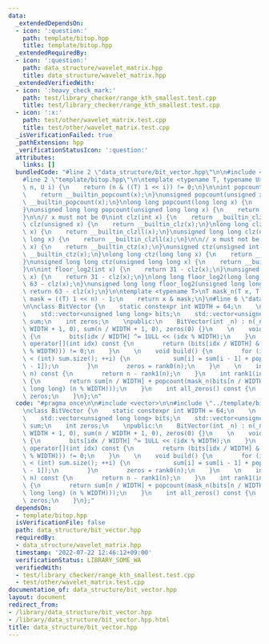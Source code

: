 ```yaml
---
data:
  _extendedDependsOn:
  - icon: ':question:'
    path: template/bitop.hpp
    title: template/bitop.hpp
  _extendedRequiredBy:
  - icon: ':question:'
    path: data_structure/wavelet_matrix.hpp
    title: data_structure/wavelet_matrix.hpp
  _extendedVerifiedWith:
  - icon: ':heavy_check_mark:'
    path: test/library_checker/range_kth_smallest.test.cpp
    title: test/library_checker/range_kth_smallest.test.cpp
  - icon: ':x:'
    path: test/other/wavelet_matrix.test.cpp
    title: test/other/wavelet_matrix.test.cpp
  _isVerificationFailed: true
  _pathExtension: hpp
  _verificationStatusIcon: ':question:'
  attributes:
    links: []
  bundledCode: "#line 2 \"data_structure/bit_vector.hpp\"\n\n#include <vector>\n\n\
    #line 2 \"template/bitop.hpp\"\n\ntemplate <typename T, typename U>\nbool ith_bit(T\
    \ n, U i) {\n    return (n & ((T) 1 << i)) != 0;\n}\n\nint popcount(int x) {\n\
    \    return __builtin_popcount(x);\n}\nunsigned popcount(unsigned x) {\n    return\
    \ __builtin_popcount(x);\n}\nlong long popcount(long long x) {\n    return __builtin_popcountll(x);\n\
    }\nunsigned long long popcount(unsigned long long x) {\n    return __builtin_popcountll(x);\n\
    }\n\n// x must not be 0\nint clz(int x) {\n    return __builtin_clz(x);\n}\nunsigned\
    \ clz(unsigned x) {\n    return __builtin_clz(x);\n}\nlong long clz(long long\
    \ x) {\n    return __builtin_clzll(x);\n}\nunsigned long long clz(unsigned long\
    \ long x) {\n    return __builtin_clzll(x);\n}\n\n// x must not be 0\nint ctz(int\
    \ x) {\n    return __builtin_ctz(x);\n}\nunsigned ctz(unsigned int x) {\n    return\
    \ __builtin_ctz(x);\n}\nlong long ctz(long long x) {\n    return __builtin_ctzll(x);\n\
    }\nunsigned long long ctz(unsigned long long x) {\n    return __builtin_ctzll(x);\n\
    }\n\nint floor_log2(int x) {\n    return 31 - clz(x);\n}\nunsigned floor_log2(unsigned\
    \ x) {\n    return 31 - clz(x);\n}\nlong long floor_log2(long long x) {\n    return\
    \ 63 - clz(x);\n}\nunsigned long long floor_log2(unsigned long long x) {\n   \
    \ return 63 - clz(x);\n}\n\ntemplate <typename T>\nT mask_n(T x, T n) {\n    T\
    \ mask = ((T) 1 << n) - 1;\n    return x & mask;\n}\n#line 6 \"data_structure/bit_vector.hpp\"\
    \n\nclass BitVector {\n    static constexpr int WIDTH = 64;\n    \n    int n;\n\
    \    std::vector<unsigned long long> bits;\n    std::vector<unsigned long long>\
    \ sum;\n    int zeros;\n    \npublic:\n    BitVector(int _n) : n(_n), bits(n /\
    \ WIDTH + 1, 0), sum(n / WIDTH + 1, 0), zeros(0) {}\n    \n    void rev(int idx)\
    \ {\n        bits[idx / WIDTH] ^= 1ULL << (idx % WIDTH);\n    }\n    \n    bool\
    \ operator[](int idx) const {\n        return (bits[idx / WIDTH] & (1ULL << (idx\
    \ % WIDTH))) != 0;\n    }\n    \n    void build() {\n        for (int i = 1; i\
    \ < (int) sum.size(); ++i) {\n            sum[i] = sum[i - 1] + popcount(bits[i\
    \ - 1]);\n        }\n        zeros = rank0(n);\n    }\n    \n    int rank0(int\
    \ n) const {\n        return n - rank1(n);\n    }\n    int rank1(int n) const\
    \ {\n        return sum[n / WIDTH] + popcount(mask_n(bits[n / WIDTH], (unsigned\
    \ long long) (n % WIDTH)));\n    }\n    int all_zeros() const {\n        return\
    \ zeros;\n    }\n};\n"
  code: "#pragma once\n\n#include <vector>\n\n#include \"../template/bitop.hpp\"\n\
    \nclass BitVector {\n    static constexpr int WIDTH = 64;\n    \n    int n;\n\
    \    std::vector<unsigned long long> bits;\n    std::vector<unsigned long long>\
    \ sum;\n    int zeros;\n    \npublic:\n    BitVector(int _n) : n(_n), bits(n /\
    \ WIDTH + 1, 0), sum(n / WIDTH + 1, 0), zeros(0) {}\n    \n    void rev(int idx)\
    \ {\n        bits[idx / WIDTH] ^= 1ULL << (idx % WIDTH);\n    }\n    \n    bool\
    \ operator[](int idx) const {\n        return (bits[idx / WIDTH] & (1ULL << (idx\
    \ % WIDTH))) != 0;\n    }\n    \n    void build() {\n        for (int i = 1; i\
    \ < (int) sum.size(); ++i) {\n            sum[i] = sum[i - 1] + popcount(bits[i\
    \ - 1]);\n        }\n        zeros = rank0(n);\n    }\n    \n    int rank0(int\
    \ n) const {\n        return n - rank1(n);\n    }\n    int rank1(int n) const\
    \ {\n        return sum[n / WIDTH] + popcount(mask_n(bits[n / WIDTH], (unsigned\
    \ long long) (n % WIDTH)));\n    }\n    int all_zeros() const {\n        return\
    \ zeros;\n    }\n};"
  dependsOn:
  - template/bitop.hpp
  isVerificationFile: false
  path: data_structure/bit_vector.hpp
  requiredBy:
  - data_structure/wavelet_matrix.hpp
  timestamp: '2022-07-22 12:46:12+09:00'
  verificationStatus: LIBRARY_SOME_WA
  verifiedWith:
  - test/library_checker/range_kth_smallest.test.cpp
  - test/other/wavelet_matrix.test.cpp
documentation_of: data_structure/bit_vector.hpp
layout: document
redirect_from:
- /library/data_structure/bit_vector.hpp
- /library/data_structure/bit_vector.hpp.html
title: data_structure/bit_vector.hpp
---
```

